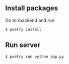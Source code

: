 ## Install packages

Go to /backend and run

```bash
$ poetry install
```

## Run server

```bash
$ poetry run python app.py
```
